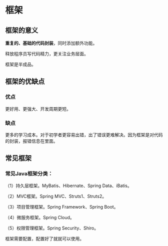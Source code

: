 # 框架

## 框架的意义

**重复的、基础的代码封装**，同时添加额外功能。

释放程序员写代码精力，更关注业务层面。

框架是半成品。

## 框架的优缺点

### 优点

更好用、更强大、开发周期更短。

### 缺点

更多的学习成本。对于初学者更容易出错，出了错误更难解决。因为框架是对代码的封装，报错信息在里面。

## 常见框架

### 常见Java框架分类：

（1）持久层框架。MyBatis、Hibernate、Spring Data、iBatis。

（2）MVC框架。Spring MVC、Struts1、Struts2。

（3）项目管理框架。Spring Framework、Spring Boot。

（4）微服务框架。Spring Cloud。

（5）权限管理框架。Spring Security、Shiro。

框架需要配置，配置好了就就可以使用。